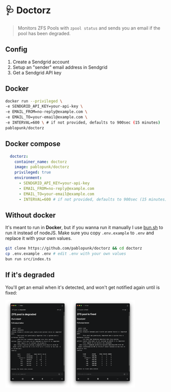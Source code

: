 # 🩺 Doctorz

> Monitors ZFS Pools with `zpool status` and sends you an email if the pool has been degraded.


## Config

1. Create a Sendgrid account
2. Setup an "sender" email address in Sendgrid
2. Get a Sendgrid API key


## Docker

```bash
docker run --privileged \
-e SENDGRID_API_KEY=your-api-key \
-e EMAIL_FROM=no-reply@example.com \
-e EMAIL_TO=your-email@example.com \
-e INTERVAL=600 \ # if not provided, defaults to 900sec (15 minutes)
pablopunk/doctorz
```

## Docker compose

```yaml
  doctorz:
    container_name: doctorz
    image: pablopunk/doctorz
    privileged: true
    environment:
      - SENDGRID_API_KEY=your-api-key
      - EMAIL_FROM=no-reply@example.com
      - EMAIL_TO=your-email@example.com
      - INTERVAL=600 # if not provided, defaults to 900sec (15 minutes)
```


## Without docker

It's meant to run in **Docker**, but if you wanna run it manually I use [bun.sh](https://bun.sh) to run it instead of nodeJS. Make sure you copy `.env.example` to `.env` and replace it with your own values.

```bash
git clone https://github.com/pablopunk/doctorz && cd doctorz
cp .env.example .env # edit .env with your own values
bun run src/index.ts
```

## If it's degraded

You'll get an email when it's detected, and won't get notified again until is fixed:

<img src="./res/degraded.png" width="40%" />
<img src="./res/fixed.png" width="40%" />
